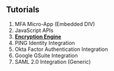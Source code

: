 ## Tutorials
1. MFA Micro-App (Embedded DIV)
1. JavaScript APIs
1. [**Encryption Engine**](https://github.com/openinfer/PrivateIdentity/wiki/Encryption-Engine-setup)
1. PING Identity Integration 
1. Okta Factor Authentication Integration 
1. Google GSuite Integration 
1. SAML 2.0 Integration (Generic) 

